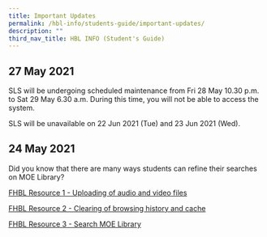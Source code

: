 ```yaml
---
title: Important Updates
permalink: /hbl-info/students-guide/important-updates/
description: ""
third_nav_title: HBL INFO (Student's Guide)
---
```

27 May 2021
-----------

SLS will be undergoing scheduled maintenance from Fri 28 May 10.30 p.m. to Sat 29 May 6.30 a.m. During this time, you will not be able to access the system.

  

SLS will be unavailable on 22 Jun 2021 (Tue) and 23 Jun 2021 (Wed).  

24 May 2021
-----------

Did you know that there are many ways students can refine their searches on MOE Library?

[FHBL Resource 1 - Uploading of audio and video files](/files/FHBL%20Resource%201%20-%20Uploading%20of%20audio%20and%20video%20files.pdf)

[FHBL Resource 2 - Clearing of browsing history and cache](/files/FHBL%20Resource%202%20-%20Clearing%20of%20browsing%20history%20and%20cache%20.pdf)

[FHBL Resource 3 - Search MOE Library](/files/FHBL%20Resource%203%20-%20Search%20MOE%20Library.pdf)